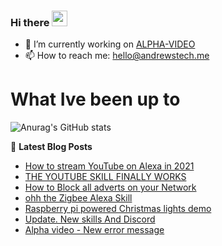 ### Hi there <a href="https://www.gautamkrishnar.com/"><img src="https://media.giphy.com/media/hvRJCLFzcasrR4ia7z/giphy.gif" width="25px"></a>

<!--
**andrewstech/andrewstech** is a ✨ _special_ ✨ repository because its `README.md` (this file) appears on your GitHub profile.

Here are some ideas to get you started:

-->

- 🔭 I’m currently working on [ALPHA-VIDEO](https://github.com/unofficial-skills/alpha-video)
- 📫 How to reach me: hello@andrewstech.me

# What Ive been up to

![Anurag's GitHub stats](https://github-readme-stats.vercel.app/api?username=andrewstech&show_icons=true)

📕 **Latest Blog Posts**
<!-- BLOG-POST-LIST:START -->
- [How to stream YouTube on Alexa in 2021](https://www.youtube.com/watch?v=vyiChtUhXsI)
- [THE YOUTUBE SKILL FINALLY WORKS](https://www.youtube.com/watch?v=7-Tt9VRl2Gk)
- [How to Block all adverts on your Network](https://www.youtube.com/watch?v=axF09D7nWls)
- [ohh the Zigbee Alexa Skill](https://www.youtube.com/watch?v=LqOa9ga0DZQ)
- [Raspberry pi powered Christmas lights demo](https://www.youtube.com/watch?v=GSHwCZz-yYs)
- [Update. New skills And Discord](https://www.youtube.com/watch?v=fjHMf6GnZhk)
- [Alpha video - New error message](https://www.youtube.com/watch?v=2zojSXnlu4s)
<!-- BLOG-POST-LIST:END -->

